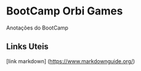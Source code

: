 # BootCamp Orbi Games 
Anotações do BootCamp 

## Links Uteis
[link markdown] (https://www.markdownguide.org/)

